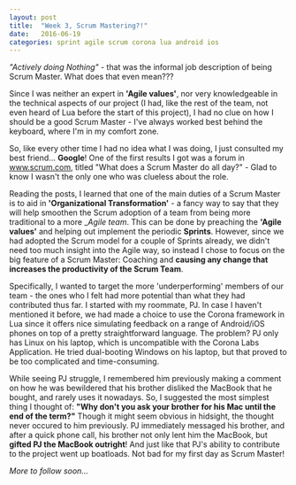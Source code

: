 ```yaml
---
layout: post
title:  "Week 3, Scrum Mastering?!"
date:   2016-06-19
categories: sprint agile scrum corona lua android ios
---
```


_*"Actively doing Nothing"*_ - that was the informal job description of being Scrum Master. What does that even mean???

Since I was neither an expert in __'Agile values'__, nor very knowledgeable in the technical aspects of our project (I had, like the rest of the team, not even heard of Lua before the start of this project), I had no clue on how I should be a good Scrum Master - I've always worked best behind the keyboard, where I'm in my comfort zone.

So, like every other time I had no idea what I was doing, I just consulted my best friend... __Google__! One of the first results I got was a forum in www.scrum.com, titled "What does a Scrum Master do all day?" - Glad to know I wasn't the only one who was clueless about the role.

Reading the posts, I learned that one of the main duties of a Scrum Master is to aid in **'Organizational Transformation'** - a fancy way to say that they will help smoothen the Scrum adoption of a team from being more traditional to a more __Agile team_. This can be done by preaching the __'Agile values'__ and helping out implement the periodic **Sprints**. However, since we had adopted the Scrum model for a couple of Sprints already, we didn't need too much insight into the Agile way, so instead I chose to focus on the big feature of a Scrum Master: Coaching and __causing any change that increases the productivity of the Scrum Team__.

Specifically, I wanted to target the more 'underperforming' members of our team - the ones who I felt had more potential than what they had contributed thus far. I started with my roommate, PJ. In case I haven't mentioned it before, we had made a choice to use the Corona framework in Lua since it offers nice simulating feedback on a range of Android/iOS phones on top of a pretty straightforward language. The problem? PJ only has Linux on his laptop, which is uncompatible with the Corona Labs Application. He tried dual-booting Windows on his laptop, but that proved to be too complicated and time-consuming.

While seeing PJ struggle, I remembered him previously making a comment on how he was bewildered that his brother disliked the MacBook that he bought, and rarely uses it nowadays. So, I suggested the most simplest thing I thought of: __"Why don't you ask your brother for his Mac until the end of the term?"__ Though it might seem obvious in hidsight, the thought never occured to him previously. PJ immediately messaged his brother, and after a quick phone call, his brother not only lent him the MacBook, but **gifted PJ the MacBook outright**! And just like that PJ's ability to contribute to the project went up boatloads. Not bad for my first day as Scrum Master!

_More to follow soon..._
